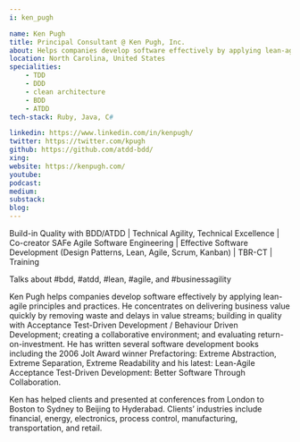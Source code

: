 ```yaml
---
i: ken_pugh

name: Ken Pugh
title: Principal Consultant @ Ken Pugh, Inc.
about: Helps companies develop software effectively by applying lean-agile principles and practices
location: North Carolina, United States
specialities:
    - TDD
    - DDD
    - clean architecture
    - BDD
    - ATDD
tech-stack: Ruby, Java, C#

linkedin: https://www.linkedin.com/in/kenpugh/
twitter: https://twitter.com/kpugh
github: https://github.com/atdd-bdd/
xing:
website: https://kenpugh.com/
youtube:
podcast:
medium:
substack:
blog:
---
```


Build-in Quality with BDD/ATDD | Technical Agility, Technical Excellence | Co-creator SAFe Agile Software Engineering | Effective Software Development (Design Patterns, Lean, Agile, Scrum, Kanban) | TBR-CT | Training

Talks about #bdd, #atdd, #lean, #agile, and #businessagility

Ken Pugh helps companies develop software effectively by applying lean-agile principles and practices. He concentrates on delivering business value quickly by removing waste and delays in value streams; building in quality with Acceptance Test-Driven Development / Behaviour Driven Development; creating a collaborative environment; and evaluating return-on-investment. He has written several software development books including the 2006 Jolt Award winner Prefactoring: Extreme Abstraction, Extreme Separation, Extreme Readability and his latest: Lean-Agile Acceptance Test-Driven Development: Better Software Through Collaboration.

Ken has helped clients and presented at conferences from London to Boston to Sydney to Beijing to Hyderabad. Clients’ industries include financial, energy, electronics, process control, manufacturing, transportation, and retail.
